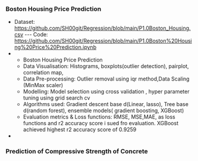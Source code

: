 
### Boston Housing Price Prediction

- Dataset: https://github.com/SH00git/Regression/blob/main/P1.0Boston_Housing.csv
---  Code: https://github.com/SH00git/Regression/blob/main/P1.0Boston%20Housing%20Price%20Prediction.ipynb
-  
    - Boston Housing Price Prediction
    - Data Visualisation: Histograms, boxplots(outlier detection), pairplot, correlation map, 
    - Data Pre-processing: Outlier removal using iqr method,Data Scaling (MinMax scaler)
    - Modelling: Model selection using cross validation , hyper parameter tuning using grid search cv
    - Algorithms used: Gradient descent base d(Linear, lasso), Tree base d(random forest), ensemble models( gradient boosting, XGBoost)
    - Evaluation metrics & Loss functions: RMSE, MSE,MAE, as loss functions and r2 accuracy score i sued fro evaluation. 
                                            XGBoost achieved highest r2 accuracy score of 0.9259
-
### Prediction of Compressive Strength of Concrete
